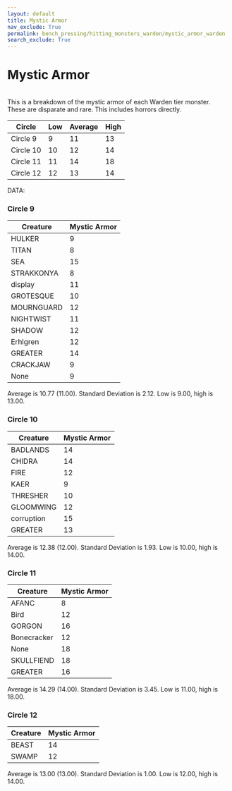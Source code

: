 ```yaml
---
layout: default
title: Mystic Armor
nav_exclude: True
permalink: bench_pressing/hitting_monsters_warden/mystic_armor_warden
search_exclude: True
---
```

# Mystic Armor

<br>
This is a breakdown of the mystic armor of each Warden tier monster. These are disparate and rare. This includes horrors directly.
<br>

| Circle   | Low  | Average  | High |
|----------|------|----------|------|
| Circle 9 |   9  |    11    |  13  |
| Circle 10 |  10  |    12    |  14  |
| Circle 11 |  11  |    14    |  18  |
| Circle 12 |  12  |    13    |  14  |

DATA:
<br>

### Circle 9

| Creature               | Mystic Armor       |
|------------------------|-------------------|
| HULKER           |         9         |
| TITAN            |         8         |
| SEA              |        15         |
| STRAKKONYA       |         8         |
| display          |        11         |
| GROTESQUE        |        10         |
| MOURNGUARD       |        12         |
| NIGHTWIST        |        11         |
| SHADOW           |        12         |
| Erhlgren         |        12         |
| GREATER          |        14         |
| CRACKJAW         |         9         |
| None             |         9         |

Average is 10.77 (11.00). Standard Deviation is 2.12. Low is 9.00, high is 13.00.

### Circle 10

| Creature               | Mystic Armor       |
|------------------------|-------------------|
| BADLANDS         |        14         |
| CHIDRA           |        14         |
| FIRE             |        12         |
| KAER             |         9         |
| THRESHER         |        10         |
| GLOOMWING        |        12         |
| corruption       |        15         |
| GREATER          |        13         |

Average is 12.38 (12.00). Standard Deviation is 1.93. Low is 10.00, high is 14.00.

### Circle 11

| Creature               | Mystic Armor       |
|------------------------|-------------------|
| AFANC            |         8         |
| Bird             |        12         |
| GORGON           |        16         |
| Bonecracker      |        12         |
| None             |        18         |
| SKULLFIEND       |        18         |
| GREATER          |        16         |

Average is 14.29 (14.00). Standard Deviation is 3.45. Low is 11.00, high is 18.00.

### Circle 12

| Creature               | Mystic Armor       |
|------------------------|-------------------|
| BEAST            |        14         |
| SWAMP            |        12         |

Average is 13.00 (13.00). Standard Deviation is 1.00. Low is 12.00, high is 14.00.
